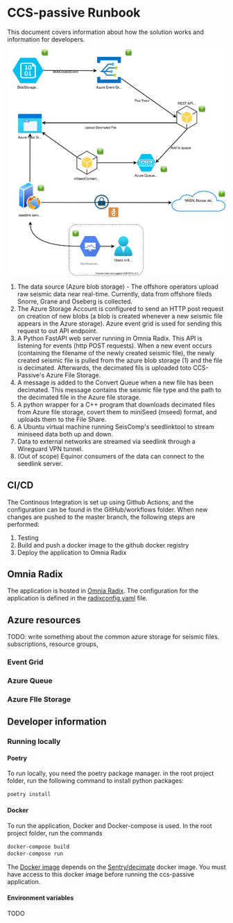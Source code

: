 # CCS-passive Runbook

This document covers information about how the solution works and information for developers.

![Diagram](architecture.drawio.svg)


1. The data source (Azure blob storage) - The offshore operators upload raw seismic data near real-time. Currently, data from offshore fileds Snorre, Grane and Oseberg is collected.
2. The Azure Storage Account is configured to send an HTTP post request on creation of new blobs (a blob is created whenever a new seismic file appears in the Azure storage). Azure event grid is used for sending this request to out API endpoint. 
3. A Python FastAPI web server running in Omnia Radix. This API is listening for events (http POST requests). When a new event occurs (containing the filename of the newly created seismic file), the newly created seismic file is pulled from the azure blob storage (1) and the file is decimated. Afterwards, the decimated fils is uploaded toto CCS-Passive's Azure File Storage. 
4. A message is added to the Convert Queue when a new file has been decimated. This message contains the seismic file type and the path to the decimated file in the Azure file storage.
5. A python wrapper for a C++ program that downloads decimated files from Azure file storage, covert them to miniSeed (mseed) format, and uploads them to the File Share.
6. A Ubuntu virtual machine running SeisComp's seedlinktool to stream miniseed data both up and down.
7. Data to external networks are streamed via seedlink through a Wireguard VPN tunnel.
8. (Out of scope) Equinor consumers of the data can connect to the seedlink server.


## CI/CD
The Continous Integration is set up using Github Actions, and the configuration can be found in the GitHub/workflows folder. When new changes are pushed to the master branch, the following steps are performed:
1. Testing
2. Build and push a docker image to the github docker registry
3. Deploy the application to Omnia Radix

## Omnia Radix
The application is hosted in [Omnia Radix](https://www.radix.equinor.com). The configuration for the application is defined in the [radixconfig.yaml](./radixconfig.yaml) file. 

## Azure resources

TODO: write something about the common azure storage for seismic files.
subscriptions, resource groups, 

### Event Grid


### Azure Queue 

### Azure FIle Storage


## Developer information

### Running locally

#### Poetry

To run locally, you need the poetry package manager. in the root project folder, run the following command to install python packages:
```sh
poetry install
```
#### Docker

To run the application, Docker and Docker-compose is used. In the root project folder, run the commands
```sh
docker-compose build
docker-compose run
```

The [Docker image](./Dockerfile) depends on the [Sentry/decimate](https://git.equinor.com/sentry/decimate) docker image. You must have access to this docker image before running the ccs-passive application.

#### Environment variables
TODO

#### 


